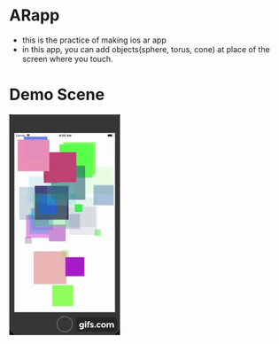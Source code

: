 # ARapp
- this is the practice of making ios ar app
- in this app, you can add objects(sphere, torus, cone) at place of the screen where you touch.

# Demo Scene

![Img](image/anim.gif)
